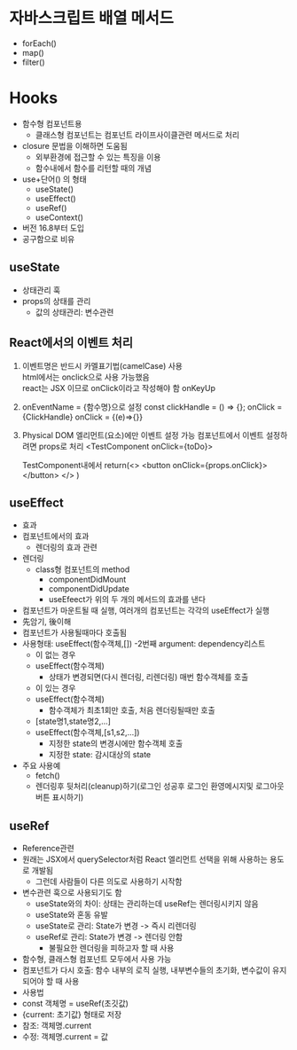 # 자바스크립트 배열 메서드
- forEach()
- map()
- filter()

# Hooks
- 함수형 컴포넌트용
  - 클래스형 컴포넌트는 컴포넌트 라이프사이클관련 메서드로 처리
- closure 문법을 이해하면 도움됨
  - 외부환경에 접근할 수 있는 특징을 이용
  - 함수내에서 함수를 리턴할 때의 개념
- use+단어() 의 형태
  - useState()
  - useEffect()
  - useRef()
  - useContext()
- 버전 16.8부터 도입
- 공구함으로 비유

## useState
- 상태관리 훅
- props의 상태를 관리
  - 값의 상태관리: 변수관련

## React에서의 이벤트 처리
1. 이벤트명은 반드시 카멜표기법(camelCase) 사용  
   html에서는 onclick으로 사용 가능했음  
   react는 JSX 이므로 onClick이라고 작성해야 함
   onKeyUp
2. onEventName = {함수명}으로 설정
   const clickHandle = () => {};
   onClick = {ClickHandle}
   onClick = {(e)=>{}}
3. Physical DOM 엘리먼트(요소)에만 이벤트 설정 가능
   컴포넌트에서 이벤트 설정하려면 props로 처리
   \<TestComponent onClick={toDo}>

   TestComponent내에서 
    return(<> \<button onClick={props.onClick}> \</button> </> )  

## useEffect
- 효과
- 컴포넌트에서의 효과
  - 렌더링의 효과 관련
- 렌더링
  - class형 컴포넌트의 method
    - componentDidMount
    - componentDidUpdate
    - useEfeect가 위의 두 개의 메서드의 효과를 낸다
- 컴포넌트가 마운트될 때 실행, 여러개의 컴포넌트는 각각의 useEffect가 실행
- 先암기, 後이해
- 컴포넌트가 사용될때마다 호출됨
- 사용형태: useEffect(함수객체,[])
  -2번째 argument: dependency리스트
  - [](빈배열)이 없는 경우
  - useEffect(함수객체)
    - 상태가 변경되면(다시 렌더링, 리렌더링) 매번 함수객체를 호출
  - [](빈배열)이 있는 경우
  - useEffect(함수객체)
    - 함수객체가 최초1회만 호출, 처음 렌더링될때만 호출
  - [state명1,state명2,...]
  - useEffect(함수객체,[s1,s2,...])
    - 지정한 state의 변경시에만 함수객체 호출
    - 지정한 state: 감시대상의 state
- 주요 사용예
  - fetch()
  - 렌더링후 뒷처리(cleanup)하기(로그인 성공후 로그인 환영메시지및 로그아웃버튼 표시하기)

## useRef
- Reference관련
- 원래는 JSX에서 querySelector처럼 React 엘리먼트 선택을 위해 사용하는 용도로 개발됨
  - 그런데 사람들이 다른 의도로 사용하기 시작함 
- 변수관련 훅으로 사용되기도 함
  - useState와의 차이: 상태는 관리하는데 useRef는 렌더링시키지 않음
  - useState와 혼동 유발
  - useState로 관리: State가 변경 -> 즉시 리렌더링
  - useRef로 관리: State가 변경 -> 렌더링 안함
    - 불필요한 렌더링을 피하고자 할 때 사용
- 함수형, 클래스형 컴포넌트 모두에서 사용 가능
- 컴포넌트가 다시 호출: 함수 내부의 로직 실행, 내부변수들의 초기화, 변수값이 유지되어야 할 때 사용
- 사용법
 - const 객체명 = useRef(초깃값)
  - {current: 초기값} 형태로 저장
  - 참조: 객체명.current
  - 수정: 객체명.current = 값
